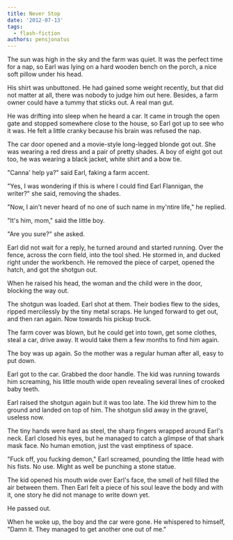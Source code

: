 ```yaml
---
title: Never Stop
date: '2012-07-13'
tags:
  - flash-fiction
authors: pensjonatus
---
```


The sun was high in the sky and the farm was quiet. It was the perfect time for
a nap, so Earl was lying on a hard wooden bench on the porch, a nice soft pillow
under his head.

<!-- truncate -->

His shirt was unbuttoned. He had gained some weight recently, but that did not
matter at all, there was nobody to judge him out here. Besides, a farm owner
could have a tummy that sticks out. A real man gut.

He was drifting into sleep when he heard a car. It came in trough the open gate
and stopped somewhere close to the house, so Earl got up to see who it was. He
felt a little cranky because his brain was refused the nap.

The car door opened and a movie-style long-legged blonde got out. She was
wearing a red dress and a pair of pretty shades. A boy of eight got out too, he
was wearing a black jacket, white shirt and a bow tie.

"Canna' help ya?" said Earl, faking a farm accent.

"Yes, I was wondering if this is where I could find Earl Flannigan, the writer?"
she said, removing the shades.

"Now, I ain't never heard of no one of such name in my'ntire life," he replied.

"It's him, mom," said the little boy.

"Are you sure?" she asked.

Earl did not wait for a reply, he turned around and started running. Over the
fence, across the corn field, into the tool shed. He stormed in, and ducked
right under the workbench. He removed the piece of carpet, opened the hatch, and
got the shotgun out.

When he raised his head, the woman and the child were in the door, blocking the
way out.

The shotgun was loaded. Earl shot at them. Their bodies flew to the sides,
ripped mercilessly by the tiny metal scraps. He lunged forward to get out, and
then ran again. Now towards his pickup truck.

The farm cover was blown, but he could get into town, get some clothes, steal a
car, drive away. It would take them a few months to find him again.

The boy was up again. So the mother was a regular human after all, easy to put
down.

Earl got to the car. Grabbed the door handle. The kid was running towards him
screaming, his little mouth wide open revealing several lines of crooked baby
teeth.

Earl raised the shotgun again but it was too late. The kid threw him to the
ground and landed on top of him. The shotgun slid away in the gravel, useless
now.

The tiny hands were hard as steel, the sharp fingers wrapped around Earl's neck.
Earl closed his eyes, but he managed to catch a glimpse of that shark mask face.
No human emotion, just the vast emptiness of space.

"Fuck off, you fucking demon," Earl screamed, pounding the little head with his
fists. No use. Might as well be punching a stone statue.

The kid opened his mouth wide over Earl's face, the smell of hell filled the air
between them. Then Earl felt a piece of his soul leave the body and with it, one
story he did not manage to write down yet.

He passed out.

When he woke up, the boy and the car were gone. He whispered to himself, "Damn
it. They managed to get another one out of me."
